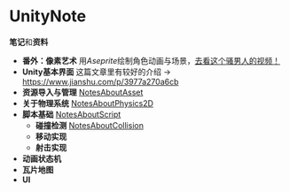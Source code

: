 # UnityNote
**笔记**和**资料** 
- **番外：像素艺术** 用*Aseprite*绘制角色动画与场景，[去看这个骚男人的视频！](https://www.bilibili.com/video/BV1Ty4y1L7yC?spm_id_from=333.999.0.0) 
- **Unity基本界面** 这篇文章里有较好的介绍 -> <https://www.jianshu.com/p/3977a270a6cb>
- **资源导入与管理** [NotesAboutAsset](https://github.com/Vincent-zz/Unity/blob/main/NotesAboutAsset.md)
- **关于物理系统** [NotesAboutPhysics2D](https://github.com/Vincent-zz/Unity/blob/main/NotesAboutPhysics2D.md) 
- **脚本基础** [NotesAboutScript](https://github.com/Vincent-zz/Unity/blob/main/NotesAboutScript.md)
  - **碰撞检测** [NotesAboutCollision](https://github.com/Vincent-zz/Unity/blob/main/NotesAboutCollision.md)
  - **移动实现**
  - **射击实现**
- **动画状态机**
- **瓦片地图**
- **UI**
